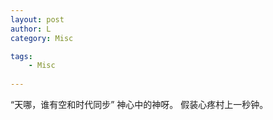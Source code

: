 ```yaml
---
layout: post
author: L
category: Misc

tags:
    - Misc
    
---
```



“天哪，谁有空和时代同步” 神心中的神呀。 假装心疼村上一秒钟。<br>
